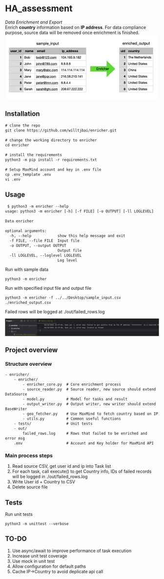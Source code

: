 # HA_assessment
_Data Enrichment and Export_  
Enrich **country** information based on **IP address**. For data compliance purpose, source data will be removed once enrichment is finished.
<img src="./resources/enricher.png">

## Installation

```console
# clone the repo
git clone https://github.com/willtjbai/enricher.git

# change the working directory to enricher
cd enricher

# install the requirements
python3 -m pip install -r requirements.txt

# Setup MaxMind account and key in .env file
cp .env_template .env
vi .env
```
## Usage
```console
 $ python3 -m enricher --help
usage: python3 -m enricher [-h] [-f FILE] [-o OUTPUT] [-ll LOGLEVEL]

Data enricher

optional arguments:
  -h, --help            show this help message and exit
  -f FILE, --file FILE  Input file
  -o OUTPUT, --output OUTPUT
                        Output file
  -ll LOGLEVEL, --loglevel LOGLEVEL
                        Log level

```

Run with sample data
```commandline
python3 -m enricher
```

Run with specified input file and output file
```commandline
python3 -m enricher -f ../../Desktop/sample_input.csv ./enriched_output.csv
```

Failed rows will be logged at ./out/failed_rows.log  

<img src="./resources/failed.png">


## Project overview

### Structure overview
```
- enricher/
    - enricher/
        - enricher_core.py  # Core enrichment process
        - source_reader.py  # Source reader, new source should extend DataSource
        - model.py          # Model for tasks and result
        - output_writer.py  # Output writer, new writer should extend BaseWriter
        - geo_fetcher.py    # Use MaxMind to fetch country based on IP
        - utils.py          # Common useful functions
    - tests/                # Unit tests
    - out/
        failed_rows.log     # Rows that failed to be enriched and error msg
    .env                    # Account and Key holder for MaxMind API
```
### Main process steps
1. Read source CSV, get user id and ip into Task list
2. For each task, call execute() to get Country info, IDs of failed records will be logged in ./out/failed_rows.log
3. Write User id + Country to CSV
4. Delete source file

## Tests
Run unit tests
```commandline
python3 -m unittest --verbose
```

## TO-DO
1. Use async/await to improve performance of task execution
2. Increase unit test coverage
3. Use mock in unit test 
4. Allow configuration for default paths
5. Cache IP->Country to avoid deplicate api call
